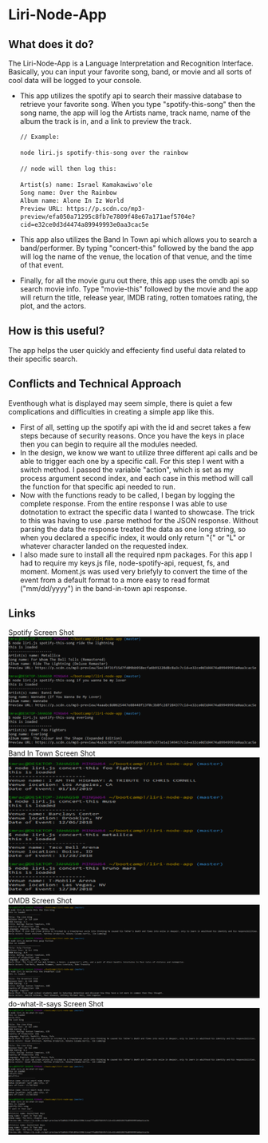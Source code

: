 # Liri-Node-App

## What does it do?
 The Liri-Node-App is a Language Interpretation and Recognition Interface. Basically, you can input your favorite song, band, or movie and all sorts of cool data will be logged to your console. 
 * This app utilizes the spotify api to search their massive database to retrieve your favorite song. When you type "spotify-this-song" then the song name, the app will log the Artists name, track name, name of the album the track is in, and a link to preview the track. 
   ```
   // Example:

   node liri.js spotify-this-song over the rainbow

   // node will then log this:
   
   Artist(s) name: Israel Kamakawiwo'ole
   Song name: Over the Rainbow
   Album name: Alone In Iz World
   Preview URL: https://p.scdn.co/mp3-preview/efa050a71295c8fb7e7809f48e67a171aef5704e?cid=e32ce0d3d4474a89949993e0aa3cac5e 
   ```
   
 * This app also utilizes the Band In Town api which allows you to search a band/performer. By typing "concert-this" followed by the band the app will log the name of the venue, the location of that venue, and the time of that event. 

 * Finally, for all the movie guru out there, this app uses the omdb api so search movie info. Type "movie-this" followed by the movie and the app will return the title, release year, IMDB rating, rotten tomatoes rating, the plot, and the actors. 
    
## How is this useful?
 The app helps the user quickly and effecienty find useful data related to their specific search. 

## Conflicts and Technical Approach
 Eventhough what is displayed may seem simple, there is quiet a few complications and difficulties in creating a simple app like this.
   - First of all, setting up the spotify api with the id and secret takes a few steps because of security reasons. Once you have the keys in place then you can begin to require all the modules needed.
   - In the design, we know we want to utilize three different api calls and be able to trigger each one by a specific call. For this step I went with a switch method. I passed the variable "action", which is set as my process argument second index, and each case in this method will call the function for that specific api needed to run. 
   - Now with the functions ready to be called, I began by logging the complete response. From the entire response I was able to use dotnotation to extract the specific data I wanted to showcase. The trick to this was having to use .parse method for the JSON response. Without parsing the data the response treated the data as one long string, so when you declared a specific index, it would only return "{" or "L" or whatever character landed on the requested index.
   - I also made sure to install all the required npm packages. For this app I had to require my keys.js file, node-spotify-api, request, fs, and moment. Moment.js was used very briefyly to convert the time of the event from a default format to a more easy to read format ("mm/dd/yyyy") in the band-in-town api response.

## Links
Spotify Screen Shot
 ![Spotify Screen Shot](images/NodeSpotifyScreenShot.png "Spotify Screen Shot")
Band In Town Screen Shot
 ![Band In Town Screen Shot](images/NodeBandInTownScreenShot.png "Band In Town Screen Shot")
OMDB Screen Shot
 ![OMDB Screen Shot](images/NodeOmbdScreenShot.png "OMDB Screen Shot")
do-what-it-says Screen Shot
 ![Do What It Says Screen Shot](images/NodeDoWhatItSaysScreenShot.png "Do-what-it-says Screen Shot")